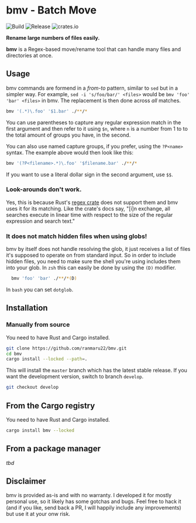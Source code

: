 # bmv - Batch Move

![Build](https://github.com/ranmaru22/bmv/workflows/Build/badge.svg)
![Release](https://github.com/ranmaru22/bmv/workflows/Release/badge.svg)
![crates.io](https://img.shields.io/crates/v/bmv.svg)

**Rename large numbers of files easily.**

**bmv** is a Regex-based move/rename tool that can handle many files and directories
at once.

## Usage
bmv commands are formend in a *from-to* pattern, similar to `sed` but in a simpler
way. For example, `sed -i 's/foo/bar/' <files>` would be `bmv 'foo' 'bar' <files>`
in bmv. The replacement is then done across *all* matches.

```sh
bmv '(.*)\.foo' '$1.bar' ./**/*
```

You can use parentheses to capture any regular expression match in the first
argument and then refer to it using `$n`, where `n` is a number from 1 to to the
total amount of groups you have, in the second.

You can also use named capture groups, if you prefer, using the `?P<name>`
syntax. The example above would then look like this:

```sh
bmv '(?P<filename>.*)\.foo' '$filename.bar' ./**/*
```

If you want to use a literal dollar sign in the second argument, use `$$`.

### Look-arounds don't work.
Yes, this is because Rust's [regex crate](https://docs.rs/regex/latest/regex/)
does not support them and bmv uses it for its matching. Like the crate's docs
say, "[i]n exchange, all searches execute in linear time with respect to the
size of the regular expression and search text."

### It does not match hidden files when using globs!
bmv by itself does not handle resolving the glob, it just receives a list of
files it's supposed to operate on from standard input. So in order to include
hidden files, you need to make sure the shell you're using includes them into
your glob. In `zsh` this can easily be done by using the `(D)` modifier.

```sh
  bmv 'foo' 'bar' ./**/*(D)
```

In `bash` you can set `dotglob`.

## Installation
### Manually from source
You need to have Rust and Cargo installed.

```sh
git clone https://github.com/ranmaru22/bmv.git
cd bmv
cargo install --locked --path=.
```

This will install the `master` branch which has the latest stable release. If
you want the development version, switch to branch `develop`.

```sh
git checkout develop
```

## From the Cargo registry
You need to have Rust and Cargo installed.

```sh
cargo install bmv --locked
```

## From a package manager
*tbd*

## Disclaimer
bmv is provided as-is and with no warranty. I developed it for mostly personal
use, so it likely has some gotchas and bugs. Feel free to hack it (and if you
like, send back a PR, I will happily include any improvements) but use it at
your onw risk.
